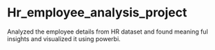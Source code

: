 # Hr_employee_analysis_project
Analyzed the employee details from HR dataset and found meaning ful insights and visualized it using powerbi.
